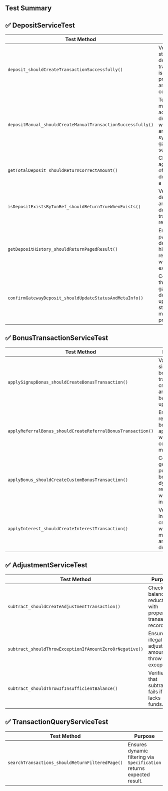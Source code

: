 ## Test Summary

## ✅ DepositServiceTest
| Test Method                                                 | Purpose                                                                   |
| ----------------------------------------------------------- | ------------------------------------------------------------------------- |
| `deposit_shouldCreateTransactionSuccessfully()`             | Verifies a standard deposit transaction is processed and saved correctly. |
| `depositManual_shouldCreateManualTransactionSuccessfully()` | Tests manual admin deposit without fee and proper system gateway setup.   |
| `getTotalDeposit_shouldReturnCorrectAmount()`               | Checks the aggregation of all deposits for a user.                        |
| `isDepositExistsByTxnRef_shouldReturnTrueWhenExists()`      | Verifies detection of an existing deposit by transaction reference.       |
| `getDepositHistory_shouldReturnPagedResult()`               | Ensures paginated deposit history retrieval works as expected.            |
| `confirmGatewayDeposit_shouldUpdateStatusAndMetaInfo()`     | Confirms that a gateway deposit updates status and metadata properly.     |


## ✅ BonusTransactionServiceTest
| Test Method                                                 | Purpose                                                               |
| ----------------------------------------------------------- | --------------------------------------------------------------------- |
| `applySignupBonus_shouldCreateBonusTransaction()`           | Validates signup bonus transaction creation and balance update.       |
| `applyReferralBonus_shouldCreateReferralBonusTransaction()` | Ensures referral bonus is applied with correct metadata.              |
| `applyBonus_shouldCreateCustomBonusTransaction()`           | Confirms general-purpose bonus with dynamic reason works as intended. |
| `applyInterest_shouldCreateInterestTransaction()`           | Verifies interest crediting with metadata and period description.     |


## ✅ AdjustmentServiceTest
| Test Method                                             | Purpose                                                     |
| ------------------------------------------------------- | ----------------------------------------------------------- |
| `subtract_shouldCreateAdjustmentTransaction()`          | Checks balance reduction with proper transaction recording. |
| `subtract_shouldThrowExceptionIfAmountZeroOrNegative()` | Ensures illegal adjustment amounts throw an exception.      |
| `subtract_shouldThrowIfInsufficientBalance()`           | Verifies that subtraction fails if user lacks funds.        |


## ✅ TransactionQueryServiceTest
| Test Method                                     | Purpose                                                                |
| ----------------------------------------------- | ---------------------------------------------------------------------- |
| `searchTransactions_shouldReturnFilteredPage()` | Ensures dynamic filtering via `Specification` returns expected result. |
